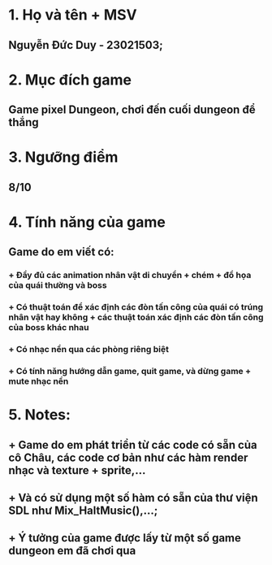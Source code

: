 # 1. Họ và tên + MSV 
 ## Nguyễn Đức Duy - 23021503;
# 2. Mục đích game
 ## Game pixel Dungeon, chơi đến cuối dungeon để thắng
# 3. Ngưỡng điểm 
 ## 8/10
# 4. Tính năng của game
 ## Game do em viết có:
### + Đầy đủ các animation nhân vật di chuyển + chém + đồ họa của quái thường và boss
### + Có thuật toán để xác định các đòn tấn công của quái có trúng nhân vật hay không + các thuật toán xác định các đòn tấn công của boss khác nhau
### + Có nhạc nền qua các phòng riêng biệt
### + Có tính năng hướng dẫn game, quit game, và dừng game + mute nhạc nền
# 5. Notes:
## + Game do em phát triển từ các code có sẵn của cô Châu, các code cơ bản như các hàm render nhạc và texture + sprite,...
## + Và có sử dụng một số hàm có sẵn của thư viện SDL như Mix_HaltMusic(),...;
## + Ý tưởng của game được lấy từ một số game dungeon em đã chơi qua
